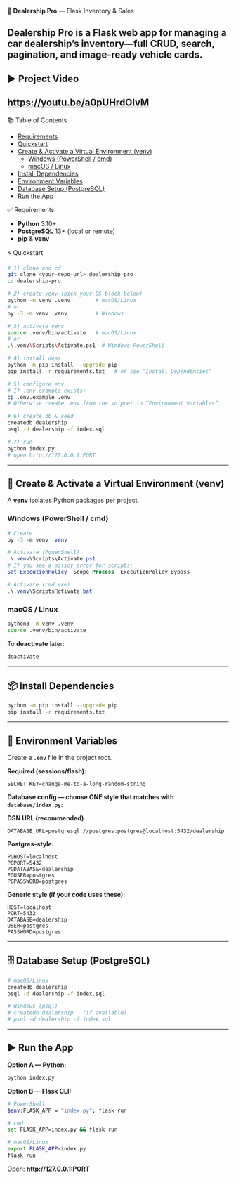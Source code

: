  🚗 **Dealership Pro** — Flask Inventory & Sales

Dealership Pro is a Flask web app for managing a car dealership’s inventory—full CRUD, search, pagination, and image-ready vehicle cards.
---
## ▶️ Project Video
https://youtu.be/a0pUHrdOlvM
---


 📚 Table of Contents

- [Requirements](#-requirements)
- [Quickstart](#-quickstart)
- [Create & Activate a Virtual Environment (venv)](#-create--activate-a-virtual-environment-venv)
  - [Windows (PowerShell / cmd)](#windows-powershell--cmd)
  - [macOS / Linux](#macos--linux)
- [Install Dependencies](#-install-dependencies)
- [Environment Variables](#-environment-variables)
- [Database Setup (PostgreSQL)](#-database-setup-postgresql)
- [Run the App](#-run-the-app)



✅ Requirements

- **Python** 3.10+
- **PostgreSQL** 13+ (local or remote)
- **pip** & **venv**



 ⚡ Quickstart

```bash
# 1) clone and cd
git clone <your-repo-url> dealership-pro
cd dealership-pro

# 2) create venv (pick your OS block below)
python -m venv .venv        # macOS/Linux
# or
py -3 -m venv .venv         # Windows

# 3) activate venv
source .venv/bin/activate   # macOS/Linux
# or
.\.venv\Scripts\Activate.ps1  # Windows PowerShell

# 4) install deps
python -m pip install --upgrade pip
pip install -r requirements.txt   # or see “Install Dependencies”

# 5) configure env
# If .env.example exists:
cp .env.example .env
# Otherwise create .env from the snippet in “Environment Variables”

# 6) create db & seed
createdb dealership
psql -d dealership -f index.sql

# 7) run
python index.py
# open http://127.0.0.1:PORT
```

---

## 🧪 Create & Activate a Virtual Environment (venv)

A **venv** isolates Python packages per project.

### Windows (PowerShell / cmd)

```powershell
# Create
py -3 -m venv .venv

# Activate (PowerShell)
.\.venv\Scripts\Activate.ps1
# If you see a policy error for scripts:
Set-ExecutionPolicy -Scope Process -ExecutionPolicy Bypass

# Activate (cmd.exe)
.\.venv\Scriptsctivate.bat
```

### macOS / Linux

```bash
python3 -m venv .venv
source .venv/bin/activate
```

To **deactivate** later:
```bash
deactivate
```

---

## 📦 Install Dependencies

```bash
python -m pip install --upgrade pip
pip install -r requirements.txt
```

---

## 🔐 Environment Variables

Create a **`.env`** file in the project root.

**Required (sessions/flash):**
```env
SECRET_KEY=change-me-to-a-long-random-string
```

**Database config — choose ONE style that matches with `database/index.py`:**

**DSN URL (recommended)**
```env
DATABASE_URL=postgresql://postgres:postgres@localhost:5432/dealership
```

**Postgres-style:**
```env
PGHOST=localhost
PGPORT=5432
PGDATABASE=dealership
PGUSER=postgres
PGPASSWORD=postgres
```

**Generic style (if your code uses these):**
```env
HOST=localhost
PORT=5432
DATABASE=dealership
USER=postgres
PASSWORD=postgres
```

---

## 🗄 Database Setup (PostgreSQL)

```bash
# macOS/Linux
createdb dealership
psql -d dealership -f index.sql

# Windows (psql)
# createdb dealership   (if available)
# psql -d dealership -f index.sql
```

---

## ▶️ Run the App

**Option A — Python:**
```bash
python index.py
```

**Option B — Flask CLI:**
```bash
# PowerShell
$env:FLASK_APP = "index.py"; flask run

# cmd
set FLASK_APP=index.py && flask run

# macOS/Linux
export FLASK_APP=index.py
flask run
```

Open: **http://127.0.0.1:PORT**